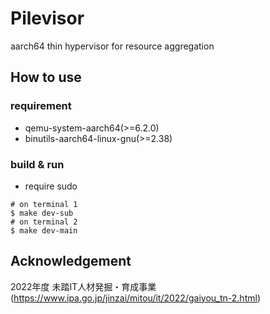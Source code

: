 # Pilevisor
aarch64 thin hypervisor for resource aggregation

## How to use

### requirement
- qemu-system-aarch64(>=6.2.0)
- binutils-aarch64-linux-gnu(>=2.38)

### build & run
- require sudo

```
# on terminal 1
$ make dev-sub
# on terminal 2
$ make dev-main
```

## Acknowledgement
2022年度 未踏IT人材発掘・育成事業 (https://www.ipa.go.jp/jinzai/mitou/it/2022/gaiyou_tn-2.html)
